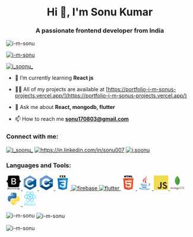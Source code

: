 <h1 align="center">Hi 👋, I'm Sonu Kumar</h1>
<h3 align="center">A passionate frontend developer from India</h3>

<p align="left"> <img src="https://komarev.com/ghpvc/?username=i-m-sonu&label=Profile%20views&color=0e75b6&style=flat" alt="i-m-sonu" /> </p>

<p align="left"> <a href="https://github.com/ryo-ma/github-profile-trophy"><img src="https://github-profile-trophy.vercel.app/?username=i-m-sonu" alt="i-m-sonu" /></a> </p>

<p align="left"> <a href="https://twitter.com/i_soonu_" target="blank"><img src="https://img.shields.io/twitter/follow/i_soonu_?logo=twitter&style=for-the-badge" alt="i_soonu_" /></a> </p>

- 🌱 I’m currently learning **React js**

- 👨‍💻 All of my projects are available at [https://portfolio-i-m-sonus-projects.vercel.app/](https://portfolio-i-m-sonus-projects.vercel.app/)

- 💬 Ask me about **React, mongodb, flutter**

- 📫 How to reach me **sonu170803@gmail.com**

<h3 align="left">Connect with me:</h3>
<p align="left">
<a href="https://twitter.com/i_soonu_" target="blank"><img align="center" src="https://raw.githubusercontent.com/rahuldkjain/github-profile-readme-generator/master/src/images/icons/Social/twitter.svg" alt="i_soonu_" height="30" width="40" /></a>
<a href="https://linkedin.com/in/https://in.linkedin.com/in/sonu007" target="blank"><img align="center" src="https://raw.githubusercontent.com/rahuldkjain/github-profile-readme-generator/master/src/images/icons/Social/linked-in-alt.svg" alt="https://in.linkedin.com/in/sonu007" height="30" width="40" /></a>
<a href="https://instagram.com/i.soonu" target="blank"><img align="center" src="https://raw.githubusercontent.com/rahuldkjain/github-profile-readme-generator/master/src/images/icons/Social/instagram.svg" alt="i.soonu" height="30" width="40" /></a>
</p>

<h3 align="left">Languages and Tools:</h3>
<p align="left"> <a href="https://getbootstrap.com" target="_blank" rel="noreferrer"> <img src="https://raw.githubusercontent.com/devicons/devicon/master/icons/bootstrap/bootstrap-plain-wordmark.svg" alt="bootstrap" width="40" height="40"/> </a> <a href="https://www.cprogramming.com/" target="_blank" rel="noreferrer"> <img src="https://raw.githubusercontent.com/devicons/devicon/master/icons/c/c-original.svg" alt="c" width="40" height="40"/> </a> <a href="https://www.w3schools.com/cpp/" target="_blank" rel="noreferrer"> <img src="https://raw.githubusercontent.com/devicons/devicon/master/icons/cplusplus/cplusplus-original.svg" alt="cplusplus" width="40" height="40"/> </a> <a href="https://www.w3schools.com/css/" target="_blank" rel="noreferrer"> <img src="https://raw.githubusercontent.com/devicons/devicon/master/icons/css3/css3-original-wordmark.svg" alt="css3" width="40" height="40"/> </a> <a href="https://firebase.google.com/" target="_blank" rel="noreferrer"> <img src="https://www.vectorlogo.zone/logos/firebase/firebase-icon.svg" alt="firebase" width="40" height="40"/> </a> <a href="https://flutter.dev" target="_blank" rel="noreferrer"> <img src="https://www.vectorlogo.zone/logos/flutterio/flutterio-icon.svg" alt="flutter" width="40" height="40"/> </a> <a href="https://www.w3.org/html/" target="_blank" rel="noreferrer"> <img src="https://raw.githubusercontent.com/devicons/devicon/master/icons/html5/html5-original-wordmark.svg" alt="html5" width="40" height="40"/> </a> <a href="https://www.java.com" target="_blank" rel="noreferrer"> <img src="https://raw.githubusercontent.com/devicons/devicon/master/icons/java/java-original.svg" alt="java" width="40" height="40"/> </a> <a href="https://developer.mozilla.org/en-US/docs/Web/JavaScript" target="_blank" rel="noreferrer"> <img src="https://raw.githubusercontent.com/devicons/devicon/master/icons/javascript/javascript-original.svg" alt="javascript" width="40" height="40"/> </a> <a href="https://www.mongodb.com/" target="_blank" rel="noreferrer"> <img src="https://raw.githubusercontent.com/devicons/devicon/master/icons/mongodb/mongodb-original-wordmark.svg" alt="mongodb" width="40" height="40"/> </a> <a href="https://www.python.org" target="_blank" rel="noreferrer"> <img src="https://raw.githubusercontent.com/devicons/devicon/master/icons/python/python-original.svg" alt="python" width="40" height="40"/> </a> <a href="https://reactjs.org/" target="_blank" rel="noreferrer"> <img src="https://raw.githubusercontent.com/devicons/devicon/master/icons/react/react-original-wordmark.svg" alt="react" width="40" height="40"/> </a> </p>

<p><img align="left" src="https://github-readme-stats.vercel.app/api/top-langs?username=i-m-sonu&show_icons=true&locale=en&layout=compact" alt="i-m-sonu" /></p>

<p>&nbsp;<img align="center" src="https://github-readme-stats.vercel.app/api?username=i-m-sonu&show_icons=true&locale=en" alt="i-m-sonu" /></p>

<p><img align="center" src="https://github-readme-streak-stats.herokuapp.com/?user=i-m-sonu&" alt="i-m-sonu" /></p>
